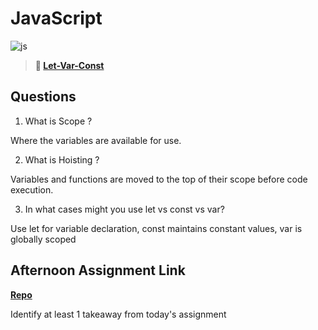 # JavaScript

![js](https://bcw.blob.core.windows.net/public/img/courses/js.gif)

> **📖 [Let-Var-Const](https://codeworksacademy.com/fs-student-guide/resources/wk2/01-Let-Var-Const)**

## Questions

1. What is Scope ?

Where the variables are available for use.

2. What is Hoisting ?

Variables and functions are moved to the top of their scope before code execution.

3. In what cases might you use let vs const vs var?

Use let for variable declaration, const maintains constant values, var is globally scoped

## Afternoon Assignment Link

**[Repo](https://github.com/KellyWemmer/<ASSIGNMENT_REPO>)**

Identify at least 1 takeaway from today's assignment
